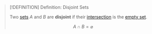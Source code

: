 >[!DEFINITION] Definition: Disjoint Sets
>
>Two [sets](./index.md) $A$ and $B$ are **disjoint** if their [intersection](Set%20Operations.md#intersection) is the [empty set](The%20Empty%20Set.md).
>
>$$
>A \cap B = \varnothing
>$$
>
